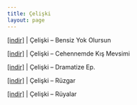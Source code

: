 ```yaml
---
title: Çelişki
layout: page
---
```


<a href="https://cloud.mail.ru/public/25f2559985b7/Celiski%20-%20Bensiz%20Yok%20Olursun" target="_blank">[indir]</a> | Çelişki &#8211; Bensiz Yok Olursun

<a href="https://cloud.mail.ru/public/17e97def813c/Celiski%20-%20Cehennemde%20K%C4%B1%C5%9F%20Mevsimi" target="_blank">[indir]</a> | Çelişki &#8211; Cehennemde Kış Mevsimi

<a href="https://cloud.mail.ru/public/36e0a7fd2662/Celiski%20-%20Dramatize%20EP" target="_blank">[indir]</a> | Çelişki &#8211; Dramatize Ep.

<a href="https://cloud.mail.ru/public/daa9bc0f62be/Celiski%20-%20Ruzgar" target="_blank">[indir]</a> | Çelişki &#8211; Rüzgar

<a href="https://cloud.mail.ru/public/da8fdbd24d77/Celiski%20-%20R%C3%BCyalar" target="_blank">[indir]</a> | Çelişki &#8211; Rüyalar